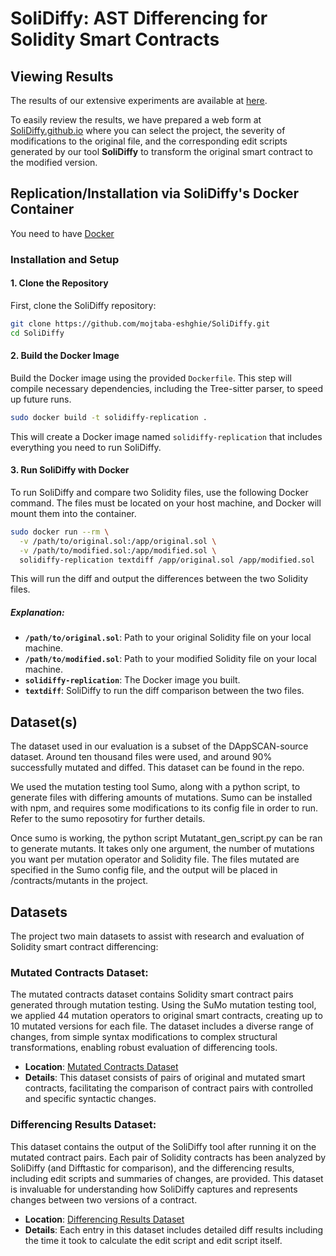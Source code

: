 # SoliDiffy: AST Differencing for Solidity Smart Contracts

## Viewing Results
The results of our extensive experiments are available at [here](https://github.com/SoliDiffy/SoliDiffy-results).

To easily review the results, we have prepared a web form at [SoliDiffy.github.io](https://SoliDiffy.github.io) where you can select the project, the severity of modifications to the original file, and the corresponding edit scripts generated by our tool **SoliDiffy** to transform the original smart contract to the modified version.

## Replication/Installation via SoliDiffy's Docker Container

You need to have [Docker](https://docs.docker.com/get-docker/) 

### Installation and Setup

#### 1. Clone the Repository
First, clone the SoliDiffy repository:

```bash
git clone https://github.com/mojtaba-eshghie/SoliDiffy.git
cd SoliDiffy
```

#### 2. Build the Docker Image
Build the Docker image using the provided `Dockerfile`. This step will compile necessary dependencies, including the Tree-sitter parser, to speed up future runs.

```bash
sudo docker build -t solidiffy-replication .
```

This will create a Docker image named `solidiffy-replication` that includes everything you need to run SoliDiffy.

#### 3. Run SoliDiffy with Docker

To run SoliDiffy and compare two Solidity files, use the following Docker command. The files must be located on your host machine, and Docker will mount them into the container.

```bash
sudo docker run --rm \
  -v /path/to/original.sol:/app/original.sol \
  -v /path/to/modified.sol:/app/modified.sol \
  solidiffy-replication textdiff /app/original.sol /app/modified.sol
```

This will run the diff and output the differences between the two Solidity files.

##### Explanation:
- **`/path/to/original.sol`**: Path to your original Solidity file on your local machine.
- **`/path/to/modified.sol`**: Path to your modified Solidity file on your local machine.
- **`solidiffy-replication`**: The Docker image you built.
- **`textdiff`**: SoliDiffy to run the diff comparison between the two files.


## Dataset(s)
The dataset used in our evaluation is a subset of the DAppSCAN-source dataset. Around ten thousand files were used, and around 90% successfully mutated and diffed. This dataset can be found in the repo.

We used the mutation testing tool Sumo, along with a python script, to generate files with differing amounts of mutations. Sumo can be installed with npm, and requires some modifications to its config file in order to run. Refer to the sumo reposotiry for further details. 

Once sumo is working, the python script Mutatant_gen_script.py can be ran to generate mutants. It takes only one argument, the number of mutations you want per mutation operator and Solidity file. The files mutated are specified in the Sumo config file, and the output will be placed in /contracts/mutants in the project. 




## Datasets

The project two main datasets to assist with research and evaluation of Solidity smart contract differencing:

### **Mutated Contracts Dataset**:
The mutated contracts dataset contains Solidity smart contract pairs generated through mutation testing. Using the SuMo mutation testing tool, we applied 44 mutation operators to original smart contracts, creating up to 10 mutated versions for each file. The dataset includes a diverse range of changes, from simple syntax modifications to complex structural transformations, enabling robust evaluation of differencing tools.

- **Location**: [Mutated Contracts Dataset](https://github.com/SoliDiffy/SoliDiffy-results/tree/main/contracts/mutants)
- **Details**: This dataset consists of pairs of original and mutated smart contracts, facilitating the comparison of contract pairs with controlled and specific syntactic changes.
   
### **Differencing Results Dataset**:
This dataset contains the output of the SoliDiffy tool after running it on the mutated contract pairs. Each pair of Solidity contracts has been analyzed by SoliDiffy (and Difftastic for comparison), and the differencing results, including edit scripts and summaries of changes, are provided. This dataset is invaluable for understanding how SoliDiffy captures and represents changes between two versions of a contract.

- **Location**: [Differencing Results Dataset](https://github.com/SoliDiffy/SoliDiffy-results/tree/main/results/contracts/mutants)
- **Details**: Each entry in this dataset includes detailed diff results including the time it took to calculate the edit script and edit script itself.

